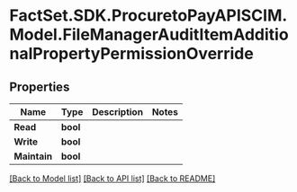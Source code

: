 # FactSet.SDK.ProcuretoPayAPISCIM.Model.FileManagerAuditItemAdditionalPropertyPermissionOverride

## Properties

Name | Type | Description | Notes
------------ | ------------- | ------------- | -------------
**Read** | **bool** |  | 
**Write** | **bool** |  | 
**Maintain** | **bool** |  | 

[[Back to Model list]](../README.md#documentation-for-models) [[Back to API list]](../README.md#documentation-for-api-endpoints) [[Back to README]](../README.md)


